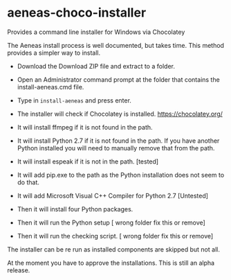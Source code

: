 # aeneas-choco-installer
Provides a command line installer for Windows via Chocolatey

The Aeneas install process is well documented, but takes time. This method provides a simpler way to install.

* Download the Download ZIP file and extract to a folder.
* Open an Administrator command prompt at the folder that contains the install-aeneas.cmd file.
* Type in `install-aeneas` and press enter.

* The installer will check if Chocolatey is installed. https://chocolatey.org/
* It will install ffmpeg if it is not found in the path. 
* It will install Python 2.7 if it is not found in the path. If you have another Python installed you will need to manually remove that from the path.
* It will install espeak if it is not in the path. [tested]
* It will add pip.exe to the path as the Python installation does not seem to do that.
* It will add Microsoft Visual C++ Compiler for Python 2.7 [Untested]
* Then it will install four Python packages. 
* Then it will run the Python setup [ wrong folder fix this or remove]
* Then it will run the checking script. [ wrong folder fix this or remove]

The installer can be re run as installed components are skipped but not all.

At the moment you have to approve the installations. This is still an alpha release.


